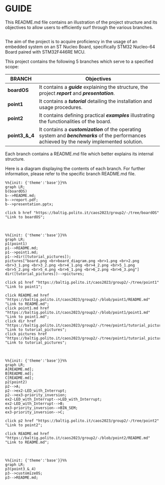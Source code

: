 # GUIDE

This README.md file contains an illustration of the project structure and its objectives to allow users to efficiently surf through the various branches.

## 

The aim of the project is to acquire proficiency in the usage of an embedded system on an ST Nucleo Board, specifically STM32 Nucleo-64 Board paired with STM32F446RE MCU.

This project contains the following 5 branches which serve to a specified scope:

| BRANCH    | Objectives |
| --------  | ---------- |
| **boardOS**    | It contains a ***guide*** explaining the structure, the project ***report*** and ***presentation***.  |
| **point1**     | It contains a ***tutorial*** detailing the installation and usage procedures.                         |
| **point2**     | It contains defining practical ***examples*** illustrating the functionalities of the board.          |
| **point3_&_4**     | It contains a ***customization*** of the operating system and ***benchmarks*** of the performances achieved by the newly implemented solution.                                                                                                    |
    
Each branch contains a README.md file which better explains its internal structure.

Here is a diagram displaying the contents of each branch. For further information, please refer to the specific branch README.md file.

[comment]: <> (change names or file format for files and add href!!)
[comment]: <> (orientation options: graph LR, graph TD)
[comment]: <> (color options: base, default)


```mermaid
%%{init: {'theme':'base'}}%%
graph LR;
b(boardOS)
b-->README.md;
b-->report.pdf;            
b-->presentation.pptx;

click b href "https://baltig.polito.it/caos2023/group2/-/tree/boardOS" "Link to boardOS";
```

&nbsp;

```mermaid
%%{init: {'theme':'base'}}%%
graph LR;
p1(point1)
p1-->README.md;
p1-->point1.md;
p1-->dir([tutorial_pictures]);
pictures["board.png <br>board_diagram.png <br>1.png <br>2.png <br>3_1.png <br>3_2.png <br>4_1.png <br>4_2.png <br>5_1.png <br>5_2.png <br>5_4.png <br>6_1.png <br>6_2.png <br>6_3.png"]
dir([tutorial_pictures])-->pictures;

click p1 href "https://baltig.polito.it/caos2023/group2/-/tree/point1" "Link to point1";

click README.md href "https://baltig.polito.it/caos2023/group2/-/blob/point1/README.md" "Link to README.md";
click point1.md href "https://baltig.polito.it/caos2023/group2/-/blob/point1/point1.md" "Link to point1.md";
click dir href "https://baltig.polito.it/caos2023/group2/-/tree/point1/tutorial_pictures" "Link to tutorial_pictures";
click pictures href "https://baltig.polito.it/caos2023/group2/-/tree/point1/tutorial_pictures" "Link to tutorial_pictures";
```

&nbsp;

```mermaid
%%{init: {'theme':'base'}}%%
graph LR;
A[README.md];
B[README.md];
C[README.md];
p2(point2)
p2-->A;
p2-->ex2-LED_with_Interrupt;
p2-->ex3-priority_inversion;
ex2-LED_with_Interrupt-->LED_with_Interrupt;
ex2-LED_with_Interrupt-->B;
ex3-priority_inversion-->BIN_SEM;
ex3-priority_inversion-->C;

click p2 href "https://baltig.polito.it/caos2023/group2/-/tree/point2" "Link to point2";

click README.md href "https://baltig.polito.it/caos2023/group2/-/blob/point2/README.md" "Link to README.md";

```

&nbsp;

```mermaid
%%{init: {'theme':'base'}}%%
graph LR;
p3(point3_&_4)
p3-->customizeOS;
p3-->README.md;

```

&nbsp;


